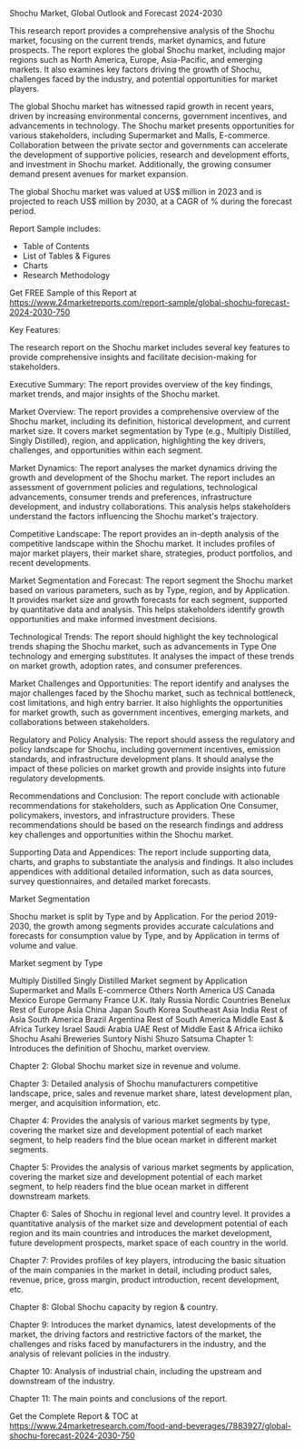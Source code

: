 Shochu Market, Global Outlook and Forecast 2024-2030

This research report provides a comprehensive analysis of the Shochu market, focusing on the current trends, market dynamics, and future prospects. The report explores the global Shochu market, including major regions such as North America, Europe, Asia-Pacific, and emerging markets. It also examines key factors driving the growth of Shochu, challenges faced by the industry, and potential opportunities for market players.

The global Shochu market has witnessed rapid growth in recent years, driven by increasing environmental concerns, government incentives, and advancements in technology. The Shochu market presents opportunities for various stakeholders, including Supermarket and Malls, E-commerce. Collaboration between the private sector and governments can accelerate the development of supportive policies, research and development efforts, and investment in Shochu market. Additionally, the growing consumer demand present avenues for market expansion.

The global Shochu market was valued at US$ million in 2023 and is projected to reach US$ million by 2030, at a CAGR of % during the forecast period.

Report Sample includes:
- Table of Contents
- List of Tables & Figures
- Charts
- Research Methodology

Get FREE Sample of this Report at https://www.24marketreports.com/report-sample/global-shochu-forecast-2024-2030-750

Key Features:

The research report on the Shochu market includes several key features to provide comprehensive insights and facilitate decision-making for stakeholders.

Executive Summary: The report provides overview of the key findings, market trends, and major insights of the Shochu market.

Market Overview: The report provides a comprehensive overview of the Shochu market, including its definition, historical development, and current market size. It covers market segmentation by Type (e.g., Multiply Distilled, Singly Distilled), region, and application, highlighting the key drivers, challenges, and opportunities within each segment.

Market Dynamics: The report analyses the market dynamics driving the growth and development of the Shochu market. The report includes an assessment of government policies and regulations, technological advancements, consumer trends and preferences, infrastructure development, and industry collaborations. This analysis helps stakeholders understand the factors influencing the Shochu market's trajectory.

Competitive Landscape: The report provides an in-depth analysis of the competitive landscape within the Shochu market. It includes profiles of major market players, their market share, strategies, product portfolios, and recent developments.

Market Segmentation and Forecast: The report segment the Shochu market based on various parameters, such as by Type, region, and by Application. It provides market size and growth forecasts for each segment, supported by quantitative data and analysis. This helps stakeholders identify growth opportunities and make informed investment decisions.

Technological Trends: The report should highlight the key technological trends shaping the Shochu market, such as advancements in Type One technology and emerging substitutes. It analyses the impact of these trends on market growth, adoption rates, and consumer preferences.

Market Challenges and Opportunities: The report identify and analyses the major challenges faced by the Shochu market, such as technical bottleneck, cost limitations, and high entry barrier. It also highlights the opportunities for market growth, such as government incentives, emerging markets, and collaborations between stakeholders.

Regulatory and Policy Analysis: The report should assess the regulatory and policy landscape for Shochu, including government incentives, emission standards, and infrastructure development plans. It should analyse the impact of these policies on market growth and provide insights into future regulatory developments.

Recommendations and Conclusion: The report conclude with actionable recommendations for stakeholders, such as Application One Consumer, policymakers, investors, and infrastructure providers. These recommendations should be based on the research findings and address key challenges and opportunities within the Shochu market.

Supporting Data and Appendices: The report include supporting data, charts, and graphs to substantiate the analysis and findings. It also includes appendices with additional detailed information, such as data sources, survey questionnaires, and detailed market forecasts.

Market Segmentation

Shochu market is split by Type and by Application. For the period 2019-2030, the growth among segments provides accurate calculations and forecasts for consumption value by Type, and by Application in terms of volume and value.

Market segment by Type

Multiply Distilled
Singly Distilled
Market segment by Application
Supermarket and Malls
E-commerce
Others
North America
US
Canada
Mexico
Europe
Germany
France
U.K.
Italy
Russia
Nordic Countries
Benelux
Rest of Europe
Asia
China
Japan
South Korea
Southeast Asia
India
Rest of Asia
South America
Brazil
Argentina
Rest of South America
Middle East & Africa
Turkey
Israel
Saudi Arabia
UAE
Rest of Middle East & Africa
iichiko Shochu
Asahi Breweries
Suntory
Nishi Shuzo
Satsuma
Chapter 1: Introduces the definition of Shochu, market overview.

Chapter 2: Global Shochu market size in revenue and volume.

Chapter 3: Detailed analysis of Shochu manufacturers competitive landscape, price, sales and revenue market share, latest development plan, merger, and acquisition information, etc.

Chapter 4: Provides the analysis of various market segments by type, covering the market size and development potential of each market segment, to help readers find the blue ocean market in different market segments.

Chapter 5: Provides the analysis of various market segments by application, covering the market size and development potential of each market segment, to help readers find the blue ocean market in different downstream markets.

Chapter 6: Sales of Shochu in regional level and country level. It provides a quantitative analysis of the market size and development potential of each region and its main countries and introduces the market development, future development prospects, market space of each country in the world.

Chapter 7: Provides profiles of key players, introducing the basic situation of the main companies in the market in detail, including product sales, revenue, price, gross margin, product introduction, recent development, etc.

Chapter 8: Global Shochu capacity by region & country.

Chapter 9: Introduces the market dynamics, latest developments of the market, the driving factors and restrictive factors of the market, the challenges and risks faced by manufacturers in the industry, and the analysis of relevant policies in the industry.

Chapter 10: Analysis of industrial chain, including the upstream and downstream of the industry.

Chapter 11: The main points and conclusions of the report.

Get the Complete Report & TOC at https://www.24marketresearch.com/food-and-beverages/7883927/global-shochu-forecast-2024-2030-750
